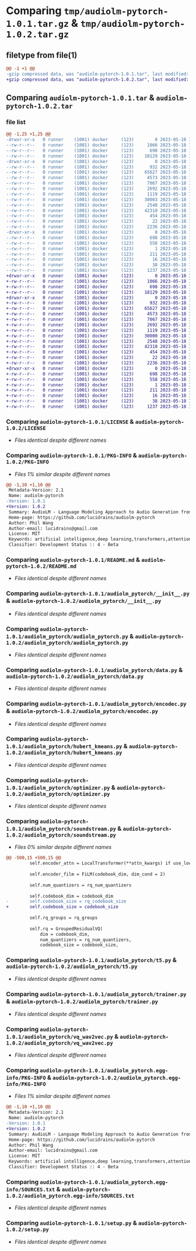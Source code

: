 # Comparing `tmp/audiolm-pytorch-1.0.1.tar.gz` & `tmp/audiolm-pytorch-1.0.2.tar.gz`

## filetype from file(1)

```diff
@@ -1 +1 @@
-gzip compressed data, was "audiolm-pytorch-1.0.1.tar", last modified: Thu May 18 19:08:00 2023, max compression
+gzip compressed data, was "audiolm-pytorch-1.0.2.tar", last modified: Thu May 18 19:09:10 2023, max compression
```

## Comparing `audiolm-pytorch-1.0.1.tar` & `audiolm-pytorch-1.0.2.tar`

### file list

```diff
@@ -1,25 +1,25 @@
-drwxr-xr-x   0 runner    (1001) docker     (123)        0 2023-05-18 19:08:00.879644 audiolm-pytorch-1.0.1/
--rw-r--r--   0 runner    (1001) docker     (123)     1066 2023-05-18 19:07:49.000000 audiolm-pytorch-1.0.1/LICENSE
--rw-r--r--   0 runner    (1001) docker     (123)      698 2023-05-18 19:08:00.879644 audiolm-pytorch-1.0.1/PKG-INFO
--rw-r--r--   0 runner    (1001) docker     (123)    18129 2023-05-18 19:07:49.000000 audiolm-pytorch-1.0.1/README.md
-drwxr-xr-x   0 runner    (1001) docker     (123)        0 2023-05-18 19:08:00.879644 audiolm-pytorch-1.0.1/audiolm_pytorch/
--rw-r--r--   0 runner    (1001) docker     (123)      932 2023-05-18 19:07:49.000000 audiolm-pytorch-1.0.1/audiolm_pytorch/__init__.py
--rw-r--r--   0 runner    (1001) docker     (123)    65627 2023-05-18 19:07:49.000000 audiolm-pytorch-1.0.1/audiolm_pytorch/audiolm_pytorch.py
--rw-r--r--   0 runner    (1001) docker     (123)     4573 2023-05-18 19:07:49.000000 audiolm-pytorch-1.0.1/audiolm_pytorch/data.py
--rw-r--r--   0 runner    (1001) docker     (123)     7067 2023-05-18 19:07:49.000000 audiolm-pytorch-1.0.1/audiolm_pytorch/encodec.py
--rw-r--r--   0 runner    (1001) docker     (123)     2692 2023-05-18 19:07:49.000000 audiolm-pytorch-1.0.1/audiolm_pytorch/hubert_kmeans.py
--rw-r--r--   0 runner    (1001) docker     (123)     1119 2023-05-18 19:07:49.000000 audiolm-pytorch-1.0.1/audiolm_pytorch/optimizer.py
--rw-r--r--   0 runner    (1001) docker     (123)    30003 2023-05-18 19:07:49.000000 audiolm-pytorch-1.0.1/audiolm_pytorch/soundstream.py
--rw-r--r--   0 runner    (1001) docker     (123)     2548 2023-05-18 19:07:49.000000 audiolm-pytorch-1.0.1/audiolm_pytorch/t5.py
--rw-r--r--   0 runner    (1001) docker     (123)    42310 2023-05-18 19:07:49.000000 audiolm-pytorch-1.0.1/audiolm_pytorch/trainer.py
--rw-r--r--   0 runner    (1001) docker     (123)      454 2023-05-18 19:07:49.000000 audiolm-pytorch-1.0.1/audiolm_pytorch/utils.py
--rw-r--r--   0 runner    (1001) docker     (123)       22 2023-05-18 19:07:49.000000 audiolm-pytorch-1.0.1/audiolm_pytorch/version.py
--rw-r--r--   0 runner    (1001) docker     (123)     2236 2023-05-18 19:07:49.000000 audiolm-pytorch-1.0.1/audiolm_pytorch/vq_wav2vec.py
-drwxr-xr-x   0 runner    (1001) docker     (123)        0 2023-05-18 19:08:00.879644 audiolm-pytorch-1.0.1/audiolm_pytorch.egg-info/
--rw-r--r--   0 runner    (1001) docker     (123)      698 2023-05-18 19:08:00.000000 audiolm-pytorch-1.0.1/audiolm_pytorch.egg-info/PKG-INFO
--rw-r--r--   0 runner    (1001) docker     (123)      558 2023-05-18 19:08:00.000000 audiolm-pytorch-1.0.1/audiolm_pytorch.egg-info/SOURCES.txt
--rw-r--r--   0 runner    (1001) docker     (123)        1 2023-05-18 19:08:00.000000 audiolm-pytorch-1.0.1/audiolm_pytorch.egg-info/dependency_links.txt
--rw-r--r--   0 runner    (1001) docker     (123)      211 2023-05-18 19:08:00.000000 audiolm-pytorch-1.0.1/audiolm_pytorch.egg-info/requires.txt
--rw-r--r--   0 runner    (1001) docker     (123)       16 2023-05-18 19:08:00.000000 audiolm-pytorch-1.0.1/audiolm_pytorch.egg-info/top_level.txt
--rw-r--r--   0 runner    (1001) docker     (123)       38 2023-05-18 19:08:00.879644 audiolm-pytorch-1.0.1/setup.cfg
--rw-r--r--   0 runner    (1001) docker     (123)     1237 2023-05-18 19:07:49.000000 audiolm-pytorch-1.0.1/setup.py
+drwxr-xr-x   0 runner    (1001) docker     (123)        0 2023-05-18 19:09:10.734339 audiolm-pytorch-1.0.2/
+-rw-r--r--   0 runner    (1001) docker     (123)     1066 2023-05-18 19:08:58.000000 audiolm-pytorch-1.0.2/LICENSE
+-rw-r--r--   0 runner    (1001) docker     (123)      698 2023-05-18 19:09:10.734339 audiolm-pytorch-1.0.2/PKG-INFO
+-rw-r--r--   0 runner    (1001) docker     (123)    18129 2023-05-18 19:08:58.000000 audiolm-pytorch-1.0.2/README.md
+drwxr-xr-x   0 runner    (1001) docker     (123)        0 2023-05-18 19:09:10.730339 audiolm-pytorch-1.0.2/audiolm_pytorch/
+-rw-r--r--   0 runner    (1001) docker     (123)      932 2023-05-18 19:08:58.000000 audiolm-pytorch-1.0.2/audiolm_pytorch/__init__.py
+-rw-r--r--   0 runner    (1001) docker     (123)    65627 2023-05-18 19:08:58.000000 audiolm-pytorch-1.0.2/audiolm_pytorch/audiolm_pytorch.py
+-rw-r--r--   0 runner    (1001) docker     (123)     4573 2023-05-18 19:08:58.000000 audiolm-pytorch-1.0.2/audiolm_pytorch/data.py
+-rw-r--r--   0 runner    (1001) docker     (123)     7067 2023-05-18 19:08:58.000000 audiolm-pytorch-1.0.2/audiolm_pytorch/encodec.py
+-rw-r--r--   0 runner    (1001) docker     (123)     2692 2023-05-18 19:08:58.000000 audiolm-pytorch-1.0.2/audiolm_pytorch/hubert_kmeans.py
+-rw-r--r--   0 runner    (1001) docker     (123)     1119 2023-05-18 19:08:58.000000 audiolm-pytorch-1.0.2/audiolm_pytorch/optimizer.py
+-rw-r--r--   0 runner    (1001) docker     (123)    30000 2023-05-18 19:08:58.000000 audiolm-pytorch-1.0.2/audiolm_pytorch/soundstream.py
+-rw-r--r--   0 runner    (1001) docker     (123)     2548 2023-05-18 19:08:58.000000 audiolm-pytorch-1.0.2/audiolm_pytorch/t5.py
+-rw-r--r--   0 runner    (1001) docker     (123)    42310 2023-05-18 19:08:58.000000 audiolm-pytorch-1.0.2/audiolm_pytorch/trainer.py
+-rw-r--r--   0 runner    (1001) docker     (123)      454 2023-05-18 19:08:58.000000 audiolm-pytorch-1.0.2/audiolm_pytorch/utils.py
+-rw-r--r--   0 runner    (1001) docker     (123)       22 2023-05-18 19:08:58.000000 audiolm-pytorch-1.0.2/audiolm_pytorch/version.py
+-rw-r--r--   0 runner    (1001) docker     (123)     2236 2023-05-18 19:08:58.000000 audiolm-pytorch-1.0.2/audiolm_pytorch/vq_wav2vec.py
+drwxr-xr-x   0 runner    (1001) docker     (123)        0 2023-05-18 19:09:10.734339 audiolm-pytorch-1.0.2/audiolm_pytorch.egg-info/
+-rw-r--r--   0 runner    (1001) docker     (123)      698 2023-05-18 19:09:10.000000 audiolm-pytorch-1.0.2/audiolm_pytorch.egg-info/PKG-INFO
+-rw-r--r--   0 runner    (1001) docker     (123)      558 2023-05-18 19:09:10.000000 audiolm-pytorch-1.0.2/audiolm_pytorch.egg-info/SOURCES.txt
+-rw-r--r--   0 runner    (1001) docker     (123)        1 2023-05-18 19:09:10.000000 audiolm-pytorch-1.0.2/audiolm_pytorch.egg-info/dependency_links.txt
+-rw-r--r--   0 runner    (1001) docker     (123)      211 2023-05-18 19:09:10.000000 audiolm-pytorch-1.0.2/audiolm_pytorch.egg-info/requires.txt
+-rw-r--r--   0 runner    (1001) docker     (123)       16 2023-05-18 19:09:10.000000 audiolm-pytorch-1.0.2/audiolm_pytorch.egg-info/top_level.txt
+-rw-r--r--   0 runner    (1001) docker     (123)       38 2023-05-18 19:09:10.734339 audiolm-pytorch-1.0.2/setup.cfg
+-rw-r--r--   0 runner    (1001) docker     (123)     1237 2023-05-18 19:08:58.000000 audiolm-pytorch-1.0.2/setup.py
```

### Comparing `audiolm-pytorch-1.0.1/LICENSE` & `audiolm-pytorch-1.0.2/LICENSE`

 * *Files identical despite different names*

### Comparing `audiolm-pytorch-1.0.1/PKG-INFO` & `audiolm-pytorch-1.0.2/PKG-INFO`

 * *Files 1% similar despite different names*

```diff
@@ -1,10 +1,10 @@
 Metadata-Version: 2.1
 Name: audiolm-pytorch
-Version: 1.0.1
+Version: 1.0.2
 Summary: AudioLM - Language Modeling Approach to Audio Generation from Google Research - Pytorch
 Home-page: https://github.com/lucidrains/audiolm-pytorch
 Author: Phil Wang
 Author-email: lucidrains@gmail.com
 License: MIT
 Keywords: artificial intelligence,deep learning,transformers,attention mechanism,audio generation
 Classifier: Development Status :: 4 - Beta
```

### Comparing `audiolm-pytorch-1.0.1/README.md` & `audiolm-pytorch-1.0.2/README.md`

 * *Files identical despite different names*

### Comparing `audiolm-pytorch-1.0.1/audiolm_pytorch/__init__.py` & `audiolm-pytorch-1.0.2/audiolm_pytorch/__init__.py`

 * *Files identical despite different names*

### Comparing `audiolm-pytorch-1.0.1/audiolm_pytorch/audiolm_pytorch.py` & `audiolm-pytorch-1.0.2/audiolm_pytorch/audiolm_pytorch.py`

 * *Files identical despite different names*

### Comparing `audiolm-pytorch-1.0.1/audiolm_pytorch/data.py` & `audiolm-pytorch-1.0.2/audiolm_pytorch/data.py`

 * *Files identical despite different names*

### Comparing `audiolm-pytorch-1.0.1/audiolm_pytorch/encodec.py` & `audiolm-pytorch-1.0.2/audiolm_pytorch/encodec.py`

 * *Files identical despite different names*

### Comparing `audiolm-pytorch-1.0.1/audiolm_pytorch/hubert_kmeans.py` & `audiolm-pytorch-1.0.2/audiolm_pytorch/hubert_kmeans.py`

 * *Files identical despite different names*

### Comparing `audiolm-pytorch-1.0.1/audiolm_pytorch/optimizer.py` & `audiolm-pytorch-1.0.2/audiolm_pytorch/optimizer.py`

 * *Files identical despite different names*

### Comparing `audiolm-pytorch-1.0.1/audiolm_pytorch/soundstream.py` & `audiolm-pytorch-1.0.2/audiolm_pytorch/soundstream.py`

 * *Files 0% similar despite different names*

```diff
@@ -500,15 +500,15 @@
         self.encoder_attn = LocalTransformer(**attn_kwargs) if use_local_attn else None
 
         self.encoder_film = FiLM(codebook_dim, dim_cond = 2)
 
         self.num_quantizers = rq_num_quantizers
 
         self.codebook_dim = codebook_dim
-        self.codebook_size = rq_codebook_size
+        self.codebook_size = codebook_size
 
         self.rq_groups = rq_groups
 
         self.rq = GroupedResidualVQ(
             dim = codebook_dim,
             num_quantizers = rq_num_quantizers,
             codebook_size = codebook_size,
```

### Comparing `audiolm-pytorch-1.0.1/audiolm_pytorch/t5.py` & `audiolm-pytorch-1.0.2/audiolm_pytorch/t5.py`

 * *Files identical despite different names*

### Comparing `audiolm-pytorch-1.0.1/audiolm_pytorch/trainer.py` & `audiolm-pytorch-1.0.2/audiolm_pytorch/trainer.py`

 * *Files identical despite different names*

### Comparing `audiolm-pytorch-1.0.1/audiolm_pytorch/vq_wav2vec.py` & `audiolm-pytorch-1.0.2/audiolm_pytorch/vq_wav2vec.py`

 * *Files identical despite different names*

### Comparing `audiolm-pytorch-1.0.1/audiolm_pytorch.egg-info/PKG-INFO` & `audiolm-pytorch-1.0.2/audiolm_pytorch.egg-info/PKG-INFO`

 * *Files 1% similar despite different names*

```diff
@@ -1,10 +1,10 @@
 Metadata-Version: 2.1
 Name: audiolm-pytorch
-Version: 1.0.1
+Version: 1.0.2
 Summary: AudioLM - Language Modeling Approach to Audio Generation from Google Research - Pytorch
 Home-page: https://github.com/lucidrains/audiolm-pytorch
 Author: Phil Wang
 Author-email: lucidrains@gmail.com
 License: MIT
 Keywords: artificial intelligence,deep learning,transformers,attention mechanism,audio generation
 Classifier: Development Status :: 4 - Beta
```

### Comparing `audiolm-pytorch-1.0.1/audiolm_pytorch.egg-info/SOURCES.txt` & `audiolm-pytorch-1.0.2/audiolm_pytorch.egg-info/SOURCES.txt`

 * *Files identical despite different names*

### Comparing `audiolm-pytorch-1.0.1/setup.py` & `audiolm-pytorch-1.0.2/setup.py`

 * *Files identical despite different names*

